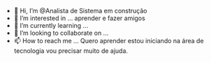 - 👋 Hi, I’m @Analista de Sistema em construção
- 👀 I’m interested in ... aprender e fazer amigos 
- 🌱 I’m currently learning ...
- 💞️ I’m looking to collaborate on ...
- 📫 How to reach me ...
Quero aprender estou iniciando na área de tecnologia vou precisar muito de ajuda.
<!---
EmersonAnalista/EmersonAnalista is a ✨ special ✨ repository because its `README.md` (this file) appears on your GitHub profile.
You can click the Preview link to take a look at your changes.
--->
